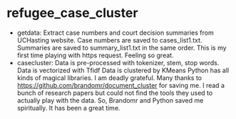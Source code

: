 # refugee_case_cluster
- getdata:  Extract case numbers and court decision summaries from UCHasting website.
            Case numbers are saved to cases_list1.txt.
            Summaries are saved to summary_list1.txt in the same order.
            This is my first time playing with https request. Feeling so great.
- casecluster:  Data is pre-processed with tokenizer, stem, stop words.
                Data is vectorized with Tfidf
                Data is clustered by KMeans
                Python has all kinds of magical libraries.
                I am deadly grateful.
Many thanks to https://github.com/brandomr/document_cluster for saving me. 
I read a bunch of research papers but could not find the tools they used to actually play with the data.
So, Brandomr and Python saved me spiritually.
It has been a great time.
